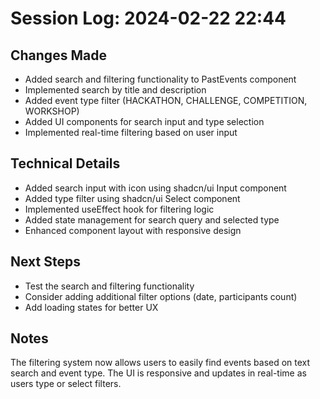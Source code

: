 # Session Log: 2024-02-22 22:44

## Changes Made
- Added search and filtering functionality to PastEvents component
- Implemented search by title and description
- Added event type filter (HACKATHON, CHALLENGE, COMPETITION, WORKSHOP)
- Added UI components for search input and type selection
- Implemented real-time filtering based on user input

## Technical Details
- Added search input with icon using shadcn/ui Input component
- Added type filter using shadcn/ui Select component
- Implemented useEffect hook for filtering logic
- Added state management for search query and selected type
- Enhanced component layout with responsive design

## Next Steps
- Test the search and filtering functionality
- Consider adding additional filter options (date, participants count)
- Add loading states for better UX

## Notes
The filtering system now allows users to easily find events based on text search and event type. The UI is responsive and updates in real-time as users type or select filters.